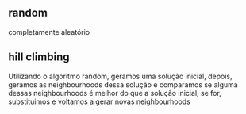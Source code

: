 ## random
completamente aleatório

## hill climbing
Utilizando o algoritmo random, geramos uma solução inicial, depois, geramos as neighbourhoods dessa solução e comparamos se alguma dessas neighbourhoods é melhor do que a solução inicial, se for, substituimos e voltamos a gerar novas neighbourhoods
